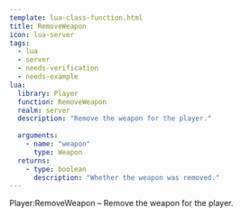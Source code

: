 ```yaml
---
template: lua-class-function.html
title: RemoveWeapon
icon: lua-server
tags:
  - lua
  - server
  - needs-verification
  - needs-example
lua:
  library: Player
  function: RemoveWeapon
  realm: server
  description: "Remove the weapon for the player."
  
  arguments:
    - name: "weapon"
      type: Weapon
  returns:
    - type: boolean
      description: "Whether the weapon was removed."
---
```


<div class="lua__search__keywords">
Player:RemoveWeapon &#x2013; Remove the weapon for the player.
</div>
